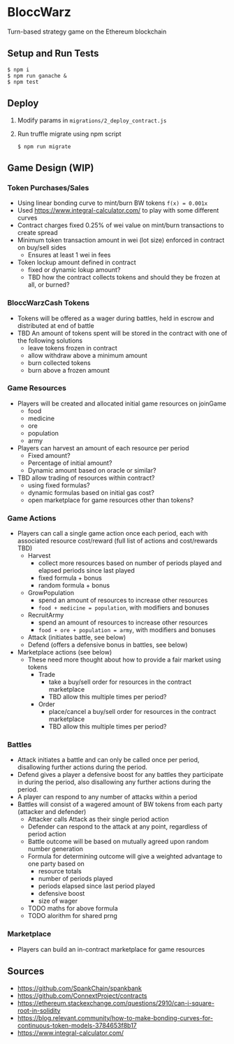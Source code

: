 # BloccWarz
Turn-based strategy game on the Ethereum blockchain
## Setup and Run Tests
```
$ npm i
$ npm run ganache &
$ npm test
```
## Deploy
1. Modify params in `migrations/2_deploy_contract.js`
2. Run truffle migrate using npm script

       $ npm run migrate

## Game Design (WIP)

### Token Purchases/Sales
- Using linear bonding curve to mint/burn BW tokens `f(x) = 0.001x`
- Used https://www.integral-calculator.com/ to play with some different curves
- Contract charges fixed 0.25% of wei value on mint/burn transactions to create spread
- Minimum token transaction amount in wei (lot size) enforced in contract on buy/sell sides
  - Ensures at least 1 wei in fees
- Token lockup amount defined in contract
  - fixed or dynamic lokup amount?
  - TBD how the contract collects tokens and should they be frozen at all, or burned?

### BloccWarzCash Tokens
- Tokens will be offered as a wager during battles, held in escrow and distributed at end of battle
- TBD An amount of tokens spent will be stored in the contract with one of the following solutions
  - leave tokens frozen in contract
  - allow withdraw above a minimum amount
  - burn collected tokens
  - burn above a frozen amount

### Game Resources
- Players will be created and allocated initial game resources on joinGame
  - food
  - medicine
  - ore
  - population
  - army
- Players can harvest an amount of each resource per period
  - Fixed amount?
  - Percentage of initial amount?
  - Dynamic amount based on oracle or similar?
- TBD allow trading of resources within contract?
  - using fixed formulas?
  - dynamic formulas based on initial gas cost?
  - open marketplace for game resources other than tokens?

### Game Actions
- Players can call a single game action once each period, each with associated resource cost/reward (full list of actions and cost/rewards TBD)
  - Harvest
    - collect more resources based on number of periods played and elapsed periods since last played
    - fixed formula + bonus
    - random formula + bonus
  - GrowPopulation
    - spend an amount of resources to increase other resources
    - `food + medicine = population`, with modifiers and bonuses
  - RecruitArmy
    - spend an amount of resources to increase other resources
    - `food + ore + population = army`, with modifiers and bonuses
  - Attack (initiates battle, see below)
  - Defend (offers a defensive bonus in battles, see below)
- Marketplace actions (see below)
  - These need more thought about how to provide a fair market using tokens
    - Trade
      - take a buy/sell order for resources in the contract marketplace
      - TBD allow this multiple times per period?
    - Order
      - place/cancel a buy/sell order for resources in the contract marketplace
      - TBD allow this multiple times per period?

### Battles
- Attack initiates a battle and can only be called once per period, disallowing further actions during the period.
- Defend gives a player a defensive boost for any battles they participate in during the period, also disallowing any further actions during the period.
- A player can respond to any number of attacks within a period
- Battles will consist of a wagered amount of BW tokens from each party (attacker and defender)
  - Attacker calls Attack as their single period action
  - Defender can respond to the attack at any point, regardless of period action
  - Battle outcome will be based on mutually agreed upon random number generation
  - Formula for determining outcome will give a weighted advantage to one party based on
    - resource totals
    - number of periods played
    - periods elapsed since last period played
    - defensive boost
    - size of wager
  - TODO maths for above formula
  - TODO alorithm for shared prng

### Marketplace
- Players can build an in-contract marketplace for game resources


## Sources
- https://github.com/SpankChain/spankbank
- https://github.com/ConnextProject/contracts
- https://ethereum.stackexchange.com/questions/2910/can-i-square-root-in-solidity
- https://blog.relevant.community/how-to-make-bonding-curves-for-continuous-token-models-3784653f8b17
- https://www.integral-calculator.com/
